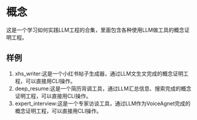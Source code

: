 # 概念

这是一个学习如何实践LLM工程的合集，里面包含各种使用LLM做工具的概念证明工程。

## 样例

1. xhs_writer:这是一个小红书帖子生成器，通过LLM文生文完成的概念证明工程，可以直接用CLI操作。
2. deep_resume:这是一个简历背调工具，通过LLM汇总信息、搜索完成的概念证明工程，可以直接用CLI操作。
3. expert_interview:这是一个专家访谈工具，通过LLM作为VoiceAgnet完成的概念证明工程，可以直接用CLI操作。

   

